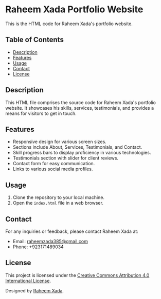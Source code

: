 # Raheem Xada Portfolio Website

This is the HTML code for Raheem Xada's portfolio website.

## Table of Contents

- [Description](#description)
- [Features](#features)
- [Usage](#usage)
- [Contact](#contact)
- [License](#license)

## Description

This HTML file comprises the source code for Raheem Xada's portfolio website. It showcases his skills, services, testimonials, and provides a means for visitors to get in touch.

## Features

- Responsive design for various screen sizes.
- Sections include About, Services, Testimonials, and Contact.
- Skill progress bars to display proficiency in various technologies.
- Testimonials section with slider for client reviews.
- Contact form for easy communication.
- Links to various social media profiles.

## Usage

1. Clone the repository to your local machine.
2. Open the `index.html` file in a web browser.

## Contact

For any inquiries or feedback, please contact Raheem Xada at:

- Email: raheemzada385@gmail.com
- Phone: +923171489034

## License

This project is licensed under the [Creative Commons Attribution 4.0 International License](https://creativecommons.org/licenses/by/4.0/).

Designed by [Raheem Xada](https://coding-scorpion.github.io/Personal-Portpolio/).

